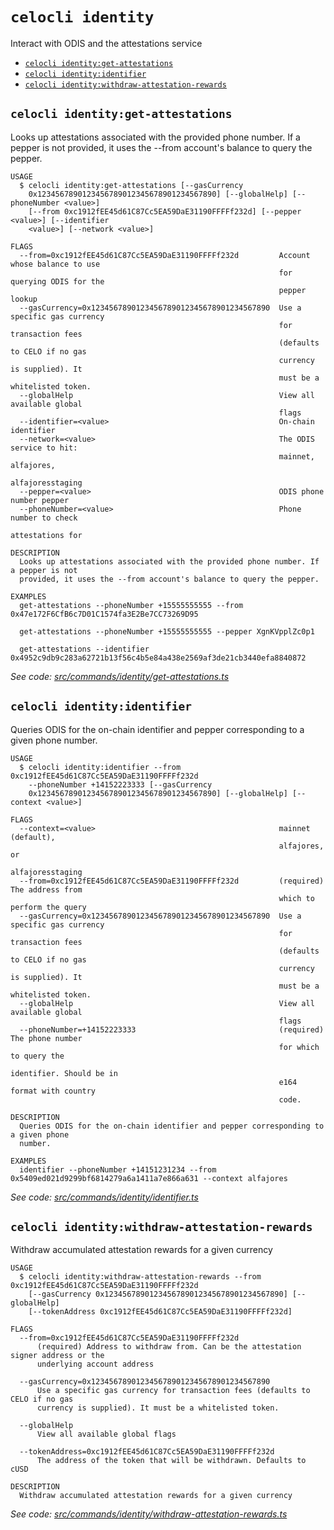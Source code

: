 `celocli identity`
==================

Interact with ODIS and the attestations service

* [`celocli identity:get-attestations`](#celocli-identityget-attestations)
* [`celocli identity:identifier`](#celocli-identityidentifier)
* [`celocli identity:withdraw-attestation-rewards`](#celocli-identitywithdraw-attestation-rewards)

## `celocli identity:get-attestations`

Looks up attestations associated with the provided phone number. If a pepper is not provided, it uses the --from account's balance to query the pepper.

```
USAGE
  $ celocli identity:get-attestations [--gasCurrency
    0x1234567890123456789012345678901234567890] [--globalHelp] [--phoneNumber <value>]
    [--from 0xc1912fEE45d61C87Cc5EA59DaE31190FFFFf232d] [--pepper <value>] [--identifier
    <value>] [--network <value>]

FLAGS
  --from=0xc1912fEE45d61C87Cc5EA59DaE31190FFFFf232d         Account whose balance to use
                                                            for querying ODIS for the
                                                            pepper lookup
  --gasCurrency=0x1234567890123456789012345678901234567890  Use a specific gas currency
                                                            for transaction fees
                                                            (defaults to CELO if no gas
                                                            currency is supplied). It
                                                            must be a whitelisted token.
  --globalHelp                                              View all available global
                                                            flags
  --identifier=<value>                                      On-chain identifier
  --network=<value>                                         The ODIS service to hit:
                                                            mainnet, alfajores,
                                                            alfajoresstaging
  --pepper=<value>                                          ODIS phone number pepper
  --phoneNumber=<value>                                     Phone number to check
                                                            attestations for

DESCRIPTION
  Looks up attestations associated with the provided phone number. If a pepper is not
  provided, it uses the --from account's balance to query the pepper.

EXAMPLES
  get-attestations --phoneNumber +15555555555 --from 0x47e172F6CfB6c7D01C1574fa3E2Be7CC73269D95

  get-attestations --phoneNumber +15555555555 --pepper XgnKVpplZc0p1

  get-attestations --identifier 0x4952c9db9c283a62721b13f56c4b5e84a438e2569af3de21cb3440efa8840872
```

_See code: [src/commands/identity/get-attestations.ts](https://github.com/celo-org/developer-tooling/tree/master/packages/cli/src/commands/identity/get-attestations.ts)_

## `celocli identity:identifier`

Queries ODIS for the on-chain identifier and pepper corresponding to a given phone number.

```
USAGE
  $ celocli identity:identifier --from 0xc1912fEE45d61C87Cc5EA59DaE31190FFFFf232d
    --phoneNumber +14152223333 [--gasCurrency
    0x1234567890123456789012345678901234567890] [--globalHelp] [--context <value>]

FLAGS
  --context=<value>                                         mainnet (default),
                                                            alfajores, or
                                                            alfajoresstaging
  --from=0xc1912fEE45d61C87Cc5EA59DaE31190FFFFf232d         (required) The address from
                                                            which to perform the query
  --gasCurrency=0x1234567890123456789012345678901234567890  Use a specific gas currency
                                                            for transaction fees
                                                            (defaults to CELO if no gas
                                                            currency is supplied). It
                                                            must be a whitelisted token.
  --globalHelp                                              View all available global
                                                            flags
  --phoneNumber=+14152223333                                (required) The phone number
                                                            for which to query the
                                                            identifier. Should be in
                                                            e164 format with country
                                                            code.

DESCRIPTION
  Queries ODIS for the on-chain identifier and pepper corresponding to a given phone
  number.

EXAMPLES
  identifier --phoneNumber +14151231234 --from 0x5409ed021d9299bf6814279a6a1411a7e866a631 --context alfajores
```

_See code: [src/commands/identity/identifier.ts](https://github.com/celo-org/developer-tooling/tree/master/packages/cli/src/commands/identity/identifier.ts)_

## `celocli identity:withdraw-attestation-rewards`

Withdraw accumulated attestation rewards for a given currency

```
USAGE
  $ celocli identity:withdraw-attestation-rewards --from 0xc1912fEE45d61C87Cc5EA59DaE31190FFFFf232d
    [--gasCurrency 0x1234567890123456789012345678901234567890] [--globalHelp]
    [--tokenAddress 0xc1912fEE45d61C87Cc5EA59DaE31190FFFFf232d]

FLAGS
  --from=0xc1912fEE45d61C87Cc5EA59DaE31190FFFFf232d
      (required) Address to withdraw from. Can be the attestation signer address or the
      underlying account address

  --gasCurrency=0x1234567890123456789012345678901234567890
      Use a specific gas currency for transaction fees (defaults to CELO if no gas
      currency is supplied). It must be a whitelisted token.

  --globalHelp
      View all available global flags

  --tokenAddress=0xc1912fEE45d61C87Cc5EA59DaE31190FFFFf232d
      The address of the token that will be withdrawn. Defaults to cUSD

DESCRIPTION
  Withdraw accumulated attestation rewards for a given currency
```

_See code: [src/commands/identity/withdraw-attestation-rewards.ts](https://github.com/celo-org/developer-tooling/tree/master/packages/cli/src/commands/identity/withdraw-attestation-rewards.ts)_
